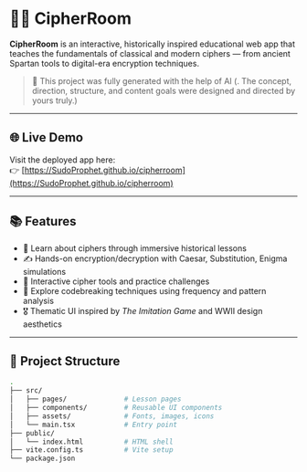 # 🕵️‍♂️ CipherRoom

**CipherRoom** is an interactive, historically inspired educational web app that teaches the fundamentals of classical and modern ciphers — from ancient Spartan tools to digital-era encryption techniques.

> 🧠 This project was fully generated with the help of AI (. The concept, direction, structure, and content goals were designed and directed by yours truly.)

---

## 🌐 Live Demo

Visit the deployed app here:  
👉 [https://SudoProphet.github.io/cipherroom](https://SudoProphet.github.io/cipherroom)

---

## 📚 Features

- 📖 Learn about ciphers through immersive historical lessons  
- ✍️ Hands-on encryption/decryption with Caesar, Substitution, Enigma simulations  
- 🧪 Interactive cipher tools and practice challenges  
- 🧠 Explore codebreaking techniques using frequency and pattern analysis  
- 🎖️ Thematic UI inspired by *The Imitation Game* and WWII design aesthetics  

---

## 📂 Project Structure

```bash
.
├── src/
│   ├── pages/              # Lesson pages
│   ├── components/         # Reusable UI components
│   ├── assets/             # Fonts, images, icons
│   └── main.tsx            # Entry point
├── public/
│   └── index.html          # HTML shell
├── vite.config.ts          # Vite setup
└── package.json

